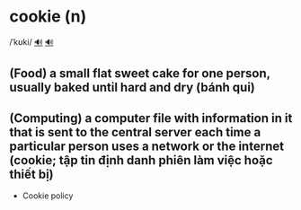 # cookie (n)

/ˈkʊki/ [🔊](https://www.oxfordlearnersdictionaries.com/media/english/uk_pron/c/coo/cooki/cookie__gb_1.mp3) [🔊](https://www.oxfordlearnersdictionaries.com/media/english/us_pron/c/coo/cooki/cookie__us_1.mp3)

## (Food) a small flat sweet cake for one person, usually baked until hard and dry (bánh qui)

## (Computing) a computer file with information in it that is sent to the central server each time a particular person uses a network or the internet (cookie; tập tin định danh phiên làm việc hoặc thiết bị)

- Cookie policy